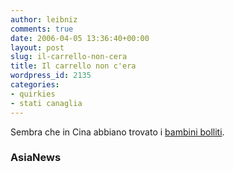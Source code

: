 ```yaml
---
author: leibniz
comments: true
date: 2006-04-05 13:36:40+00:00
layout: post
slug: il-carrello-non-cera
title: Il carrello non c'era
wordpress_id: 2135
categories:
- quirkies
- stati canaglia
---
```


Sembra che in Cina abbiano trovato i [bambini bolliti](http://www.asianews.it/view.php?l=it&art=5825).


### AsiaNews
